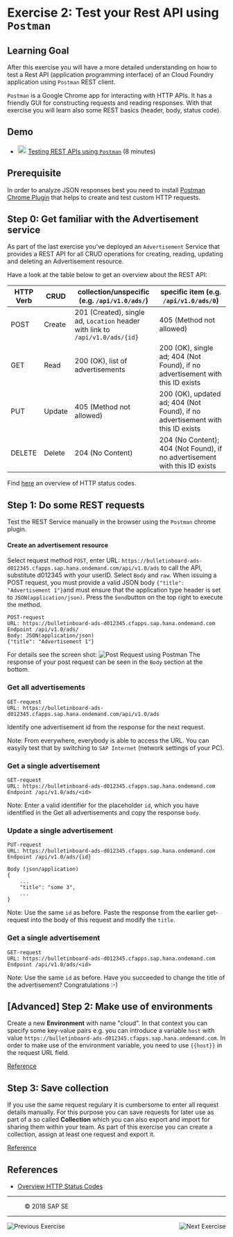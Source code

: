 # Exercise 2: Test your Rest API using `Postman`

## Learning Goal
After this exercise you will have a more detailed understanding on how to test a Rest API (application programming interface) of an Cloud Foundry application using `Postman` REST client.

`Postman` is a Google Chrome app for interacting with HTTP APIs. It has a friendly GUI for constructing requests and reading responses. With that exercise you will learn also some REST basics (header, body, status code). 

## Demo
- <img src="https://github.com/ccjavadev/cc-coursematerial/blob/master/Z_ReuseImages/images/information.jpg" height="20" alt="Video on video.sap.com"/> [Testing REST APIs using `Postman`](https://video.sap.com/media/1_k9t9op6j) (8 minutes)

## Prerequisite
In order to analyze JSON responses best you need to install [Postman Chrome Plugin](https://chrome.google.com/webstore/detail/postman/fhbjgbiflinjbdggehcddcbncdddomop) that helps to create and test custom HTTP requests.

## Step 0: Get familiar with the Advertisement service
As part of the last exercise you've deployed an `Advertisement` Service that provides a REST API for all CRUD operations for creating, reading, updating and deleting an Advertisement resource.

Have a look at the table below to get an overview about the REST API:

| HTTP Verb |  CRUD      | collection/unspecific (e.g. `/api/v1.0/ads/`)   | specific item (e.g. `/api/v1.0/ads/0`)|   
| ----------- | ---------- | ------------------------------------ | ------------------------------------- |
| POST        | Create     | 201 (Created), single ad, `Location` header with link to `/api/v1.0/ads/{id}` | 405 (Method not allowed) |
| GET         | Read       | 200 (OK), list of advertisements | 200 (OK), single ad; 404 (Not Found), if no advertisement with this ID exists |
| PUT         | Update     | 405 (Method not allowed)                      | 200 (OK), updated ad; 404 (Not Found), if no advertisement with this ID exists |
| DELETE      | Delete     | 204 (No Content)                              | 204 (No Content); 404 (Not Found), if no advertisement with this ID exists |

Find [here](http://www.restapitutorial.com/httpstatuscodes.html) an overview of HTTP status codes.

## Step 1: Do some REST requests 
Test the REST Service manually in the browser using the `Postman` chrome plugin. 

#### Create an advertisement resource

Select request method `POST`, enter URL: `https://bulletinboard-ads-d012345.cfapps.sap.hana.ondemand.com/api/v1.0/ads` to call the API, substitute d012345 with your userID. Select `Body` and `raw`. When issuing a POST request, you must provide a valid JSON body `{"title": "Advertisement 1"}`and must ensure that the application type header is set to `JSON(application/json)`. Press the `Send`button on the top right to execute the method.

```
POST-request
URL: https://bulletinboard-ads-d012345.cfapps.sap.hana.ondemand.com
Endpoint /api/v1.0/ads/
Body: JSON(application/json)
{"title": "Advertisement 1"}
```

For details see the screen shot: 
![Post Request using Postman](https://github.com/ccjavadev/cc-coursematerial/blob/master/CreateMicroservice/images/RestClient_PostRequest.png)
The response of your post request can be seen in the `Body` section at the bottom.

### Get all advertisements
```
GET-request
URL: https://bulletinboard-ads-d012345.cfapps.sap.hana.ondemand.com/api/v1.0/ads
```
Identify one advertisement id from the response for the next request.

Note: From everywhere, everybody is able to access the URL. You can easyily test that by switching to `SAP Internet` (network settings of your PC).

### Get a single advertisement
```
GET-request
URL: https://bulletinboard-ads-d012345.cfapps.sap.hana.ondemand.com
Endpoint /api/v1.0/ads/<id>
```
Note: Enter a valid identifier for the placeholder `id`, which you have identified in the Get all advertisements and copy the response `body`. 

### Update a single advertisement
```
PUT-request
URL: https://bulletinboard-ads-d012345.cfapps.sap.hana.ondemand.com
Endpoint /api/v1.0/ads/{id}

Body (json/application)
{
    ...
    "title": "some 3",
    ...
}
```
Note: Use the same `id` as before. Paste the response from the earlier get-request into the body of this request and modify the `title`. 
### Get a single advertisement
```
GET-request
URL: https://bulletinboard-ads-d012345.cfapps.sap.hana.ondemand.com
Endpoint /api/v1.0/ads/<id>
```
Note: Use the same `id` as before. 
Have you succeeded to change the title of the advertisement? Congratulations :-) 

## [Advanced] Step 2: Make use of environments
Create a new **Environment** with name "cloud". In that context you can specify some key-value pairs e.g. you can introduce a variable `host` with value `https://bulletinboard-ads-d012345.cfapps.sap.hana.ondemand.com`. In order to make use of the environment variable, you need to use `{{host}}` in the request URL field. 

[Reference](https://www.getpostman.com/docs/environments)
  
## Step 3: Save collection
If you use the same request regulary it is cumbersome to enter all request details manually. For this purpose you can save requests for later use as part of a so called **Collection** which you can also export and import for sharing them within your team. As part of this exercise you can create a collection, assign at least one request and export it.


[Reference](https://www.getpostman.com/docs/collections)


## References
- [Overview HTTP Status Codes](http://www.restapitutorial.com/httpstatuscodes.html)

***
<dl>
  <dd>
  <div class="footer">&copy; 2018 SAP SE</div>
  </dd>
</dl>
<hr>
<a href="/QuickStart/Exercise1_CloudFoundry.md">
  <img align="left" alt="Previous Exercise">
</a>
<a href="/QuickStart/Exercise3_KibanaLoggingDashboard.md">
  <img align="right" alt="Next Exercise">
</a>
